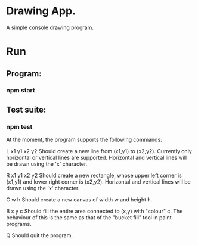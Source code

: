 # Drawing App.
A simple console drawing program.

# Run
## Program:
### npm start

## Test suite:
### npm test

At the moment, the program supports the following commands:

L x1 y1 x2 y2
Should create a new line from (x1,y1) to (x2,y2). Currently only horizontal or vertical lines are supported. Horizontal and vertical lines will be drawn using the 'x' character.

R x1 y1 x2 y2
Should create a new rectangle, whose upper left corner is (x1,y1) and lower right corner is (x2,y2). Horizontal and vertical lines will be drawn using the 'x' character.

C w h
Should create a new canvas of width w and height h.

B x y c
Should fill the entire area connected to (x,y) with "colour" c. The behaviour of this is the same as that of the "bucket fill" tool in paint programs.

Q
Should quit the program.
